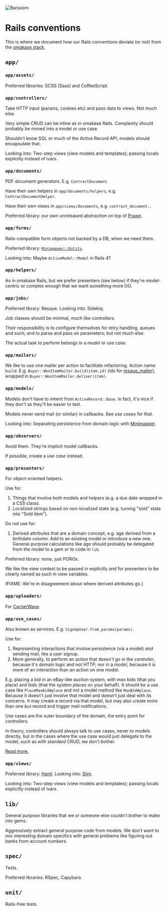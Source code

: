 ![Barsoom](http://barsoom.se/barsoom.png)

# Rails conventions

This is where we document how our Rails conventions deviate (or not) from the [omakase stack](http://david.heinemeierhansson.com/2012/rails-is-omakase.html).

## `app/`

### `app/assets/`

Preferred libraries: SCSS (Sass) and CoffeeScript.

### `app/controllers/`

Take HTTP input (params, cookies etc) and pass data to views. Not much else.

Very simple CRUD can be inline as in omakase Rails.
Complexity should probably be moved into a model or use case.

Shouldn't know SQL or much of the Active Record API; models should encapsulate that.

Looking into: Two-step views (view models and templates); passing locals explicitly instead of ivars.

### `app/documents/`

PDF document generators. E.g. `ContractDocument`.

Have their own helpers in `app/documents/helpers`, e.g. `ContractDocumentHelper`.

Have their own views in `app/views/documents`, e.g. `contract_document.`.

Preferred library: our own unreleased abstraction on top of [Prawn](http://prawn.majesticseacreature.com/).

### `app/forms/`

Rails-compatible form objects not backed by a DB, when we need them.

Preferred library: [`Minimapper::Entity`](https://github.com/joakimk/minimapper).

Looking into: Maybe `ActiveModel::Model` in Rails 4?

### `app/helpers/`

As in omakase Rails, but we prefer presenters (see below) if they're model-centric or complex enough that we want something more OO.

### `app/jobs/`

Preferred library: Resque. Looking into: Sidekiq.

Job classes should be minimal, much like controllers.

Their responsibility is to configure themselves for retry handling, queues and such; and to parse and pass on parameters; but not much else.

The actual task to perform belongs in a *model* or *use case*.

### `app/mailers/`

We like to use one mailer per action to facilitate refactoring. Action name: `build`. E.g. `Buyer::WonItemMailer.build(item.id)` (ids for [resque\_mailer](https://github.com/barsoom/resque_mailer_with_retries)), wrapped in `Buyer::WonItemMailer.deliver(item)`.

### `app/models/`

Models don't have to inherit from `ActiveRecord::Base`. In fact, it's nice if they don't as they'll be easier to test.

Models never send mail (or similar) in callbacks. See *use cases* for that.

Looking into: Separating persistence from domain logic with [Minimapper](https://github.com/joakimk/minimapper).

### `app/observers/`

Avoid them. They're implicit model callbacks.

If possible, create a *use case* instead.

### `app/presenters/`

For object-oriented helpers.

Use for:

1. Things that involve both models and helpers (e.g. a due date wrapped in a CSS class).
2. Localized strings based on non-localized state (e.g. turning "sold" state into "Sold item").

Do not use for:

1. Derived attributes that are a domain concept, e.g. age derived from a birthdate column.
   Add to an existing model or introduce a new one. General-purpose calculations like age should probably be delegated from the model to a gem or to code in `lib`.

Preferred library: none, just POROs.

We like the view context to be passed in explicitly and for presenters to be clearly named as such in view variables.

(FIXME: We're in disagreement about where derived attributes go.)

### `app/uploaders/`

For [CarrierWave](https://github.com/jnicklas/carrierwave).

### `app/use_cases/`

Also known as services. E.g. `SignUpUser.from_params(params)`.

Use for:

1. Representing interactions that involve persistence (via a model) *and* sending mail, like a user signup.
2. More generally, to perform an action that doesn't go in the *controller*, because it's domain logic and not HTTP; nor in a *model*, because it is more of an interaction than an action on one model.

E.g. placing a bid in an eBay-like auction system, with max bids (that you place) and bids (that the system places on your behalf). It should be a use case like `PlaceMaxBid#place` and not a model method like `MaxBid#place`. Because it doesn't just involve that model and doesn't just deal with its concerns. It may create a record via that model, but may also create more than one `Bid` record and trigger mail notifications.

Use cases are the outer boundary of the domain, the entry point for controllers.

In theory, controllers should always talk to use cases, never to models directly, but in the cases where the use case would just delegate to the model, such as with standard CRUD, we don't bother.

[Read more.](/service_layer)

### `app/views/`

Preferred library: [Haml](http://haml.info/). Looking into: [Slim](http://slim-lang.com/).

Looking into: Two-step views (view models and templates); passing locals explicitly instead of ivars.

## `lib/`

General purpose libraries that we or someone else couldn't bother to make into gems.

Aggressively extract general purpose code from models. We don't want to mix interesting domain specifics with general problems like figuring out banks from account numbers.

## `spec/`

Tests.

Preferred libraries: RSpec, Capybara.

## `unit/`

Rails-free tests.
